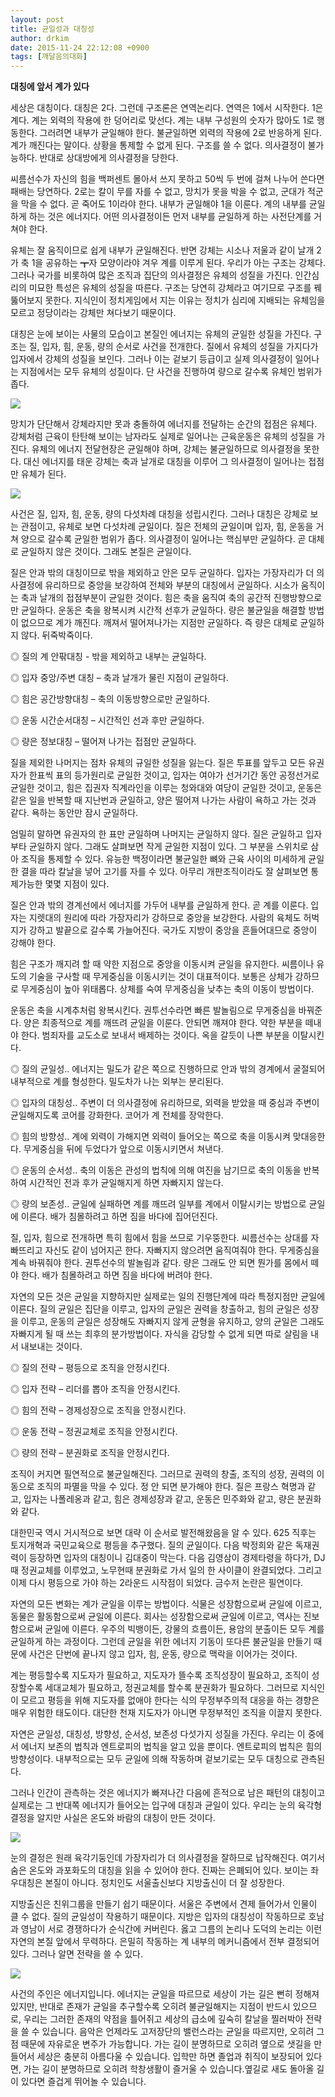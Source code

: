```yaml
---
layout: post
title: 균일성과 대칭성
author: drkim
date: 2015-11-24 22:12:08 +0900
tags: [깨달음의대화]
---
```

**대칭에 앞서 계가 있다**

  


세상은 대칭이다. 대칭은 2다. 그런데 구조론은 연역논리다. 연역은 1에서 시작한다. 1은 계다. 계는 외력의 작용에 한 덩어리로 맞선다. 계는 내부 구성원의 숫자가 많아도 1로 행동한다. 그러려면 내부가 균일해야 한다. 불균일하면 외력의 작용에 2로 반응하게 된다. 계가 깨진다는 말이다. 상황을 통제할 수 없게 된다. 구조를 쓸 수 없다. 의사결정이 불가능하다. 반대로 상대방에게 의사결정을 당한다. 

  


씨름선수가 자신의 힘을 백퍼센트 몰아서 쓰지 못하고 50씩 두 번에 걸쳐 나누어 쓴다면 패배는 당연하다. 2로는 칼이 무를 자를 수 없고, 망치가 못을 박을 수 없고, 군대가 적군을 막을 수 없다. 곧 죽어도 1이라야 한다. 내부가 균일해야 1을 이룬다. 계의 내부를 균일하게 하는 것은 에너지다. 어떤 의사결정이든 먼저 내부를 균일하게 하는 사전단계를 거쳐야 한다. 

  


유체는 잘 움직이므로 쉽게 내부가 균일해진다. 반면 강체는 시소나 저울과 같이 날개 2가 축 1을 공유하는 ┳자 모양이라야 겨우 계를 이루게 된다. 우리가 아는 구조는 강체다. 그러나 국가를 비롯하여 많은 조직과 집단의 의사결정은 유체의 성질을 가진다. 인간심리의 미묘한 특성은 유체의 성질을 따른다. 구조는 당연히 강체라고 여기므로 구조를 꿰뚫어보지 못한다. 지식인이 정치게임에서 지는 이유는 정치가 심리에 지배되는 유체임을 모르고 정당이라는 강체만 쳐다보기 때문이다. 

  


대칭은 눈에 보이는 사물의 모습이고 본질인 에너지는 유체의 균일한 성질을 가진다. 구조는 질, 입자, 힘, 운동, 량의 순서로 사건을 전개한다. 질에서 유체의 성질을 가지다가 입자에서 강체의 성질을 보인다. 그러나 이는 겉보기 등급이고 실제 의사결정이 일어나는 지점에서는 모두 유체의 성질이다. 단 사건을 진행하여 량으로 갈수록 유체인 범위가 좁다. 

  



![](/files/attach/images/198/716/641/74.jpg) 

  


망치가 단단해서 강체라지만 못과 충돌하여 에너지를 전달하는 순간의 접점은 유체다. 강체처럼 근육이 탄탄해 보이는 남자라도 실제로 일어나는 근육운동은 유체의 성질을 가진다. 유체의 에너지 전달현장은 균일해야 하며, 강체는 불균일하므로 의사결정을 못한다. 대신 에너지를 태운 강체는 축과 날개로 대칭을 이루어 그 의사결정이 일어나는 접점만 유체가 된다. 

  





![](/files/attach/images/198/716/641/4.jpg) 

  


사건은 질, 입자, 힘, 운동, 량의 다섯차례 대칭을 성립시킨다. 그러나 대칭은 강체로 보는 관점이고, 유체로 보면 다섯차례 균일이다. 질은 전체의 균일이며 입자, 힘, 운동을 거쳐 양으로 갈수록 균일한 범위가 좁다. 의사결정이 일어나는 핵심부만 균일하다. 곧 대체로 균일하지 않은 것이다. 그래도 본질은 균일이다.

  


질은 안과 밖의 대칭이므로 밖을 제외하고 안은 모두 균일하다. 입자는 가장자리가 더 의사결정에 유리하므로 중앙을 보강하여 전체와 부분의 대칭에서 균일하다. 시소가 움직이는 축과 날개의 접점부분이 균일한 것이다. 힘은 축을 움직여 축의 공간적 진행방향으로만 균일하다. 운동은 축을 왕복시켜 시간적 선후가 균일하다. 량은 불균일을 해결할 방법이 없으므로 계가 깨진다. 깨져서 떨어져나가는 지점만 균일하다. 즉 량은 대체로 균일하지 않다. 뒤죽박죽이다.

  


◎ 질의 계 안팎대칭 - 밖을 제외하고 내부는 균일하다.  
      
◎ 입자 중앙/주변 대칭 – 축과 날개가 물린 지점이 균일하다.   
      
◎ 힘은 공간방향대칭 – 축의 이동방향으로만 균일하다.  
      
◎ 운동 시간순서대칭 – 시간적인 선과 후만 균일하다.  
      
◎ 량은 정보대칭 – 떨어져 나가는 접점만 균일하다. 

  


질을 제외한 나머지는 점차 유체의 규일한 성질을 잃는다. 질은 투표를 앞두고 모든 유권자가 한표씩 표의 등가원리로 균일한 것이고, 입자는 여야가 선거기간 동안 공정선거로 균일한 것이고, 힘은 집권자 직계라인을 이루는 청와대와 여당이 균일한 것이고, 운동은 같은 일을 반복할 때 지난번과 균일하고, 양은 떨어져 나가는 사람이 욕하고 가는 것과 같다. 욕하는 동안만 잠시 균일하다. 

  


엄밀히 말하면 유권자의 한 표만 균일하며 나머지는 균일하지 않다. 질은 균일하고 입자부타 균일하지 않다. 그래도 살펴보면 작게 균일한 지점이 있다. 그 부분을 스위치로 삼아 조직을 통제할 수 있다. 유능한 백정이라면 불균일한 뼈와 근육 사이의 미세하게 균일한 결을 따라 칼날을 넣어 고기를 자를 수 있다. 아무리 개판조직이라도 잘 살펴보면 통제가능한 몇몇 지점이 있다. 

  


질은 안과 밖의 경계선에서 에너지를 가두어 내부를 균일하게 한다. 곧 계를 이룬다. 입자는 지렛대의 원리에 따라 가장자리가 강하므로 중앙을 보강한다. 사람의 육체도 허벅지가 강하고 발끝으로 갈수록 가늘어진다. 국가도 지방이 중앙을 흔들어대므로 중앙이 강해야 한다. 

  


힘은 구조가 깨지려 할 때 약한 지점으로 중앙을 이동시켜 균일을 유지한다. 씨름이나 유도의 기술을 구사할 때 무게중심을 이동시키는 것이 대표적이다. 보통은 상체가 강하므로 무게중심이 높아 위태롭다. 상체를 숙여 무게중심을 낮추는 축의 이동이 방법이다. 

  


운동은 축을 시계추처럼 왕복시킨다. 권투선수라면 빠른 발놀림으로 무게중심을 바꿔준다. 양은 최종적으로 계를 깨뜨려 균일을 이룬다. 안되면 깨져야 한다. 약한 부분을 떼내야 한다. 범죄자를 교도소로 보내서 배제하는 것이다. 옥을 갈듯이 나쁜 부분을 이탈시킨다. 

  


◎ 질의 균일성.. 에너지는 밀도가 같은 쪽으로 진행하므로 안과 밖의 경계에서 굴절되어 내부적으로 계를 형성한다. 밀도차가 나는 외부는 분리된다. 

  


◎ 입자의 대칭성.. 주변이 더 의사결정에 유리하므로, 외력을 받았을 때 중심과 주변이 균일해지도록 코어를 강화한다. 코어가 계 전체를 장악한다. 

  


◎ 힘의 방향성.. 계에 외력이 가해지면 외력이 들어오는 쪽으로 축을 이동시켜 맞대응한다. 무게중심을 뒤에 두었다가 앞으로 이동시키면서 쳐낸다. 

  


◎ 운동의 순서성.. 축의 이동은 관성의 법칙에 의해 여진을 남기므로 축의 이동을 반복하여 시간적인 전과 후가 균일해지게 하면 자빠지지 않는다. 

  


◎ 량의 보존성.. 균일에 실패하면 계를 깨뜨려 일부를 계에서 이탈시키는 방법으로 균일에 이른다. 배가 침몰하려고 하면 짐을 바다에 집어던진다. 

  


질, 입자, 힘으로 전개하면 특히 힘에서 힘을 쓰므로 기우뚱한다. 씨름선수는 상대를 자빠뜨리고 자신도 같이 넘어지곤 한다. 자빠지지 않으려면 움직여줘야 한다. 무게중심을 계속 바꿔줘야 한다. 권투선수의 발놀림과 같다. 량은 그래도 안 되면 뭔가를 몸에서 떼야 한다. 배가 침몰하려고 하면 짐을 바다에 버려야 한다. 

  


자연의 모든 것은 균일을 지향하지만 실제로는 일의 진행단계에 따라 특정지점만 균일에 이른다. 질의 균일은 집단을 이루고, 입자의 균일은 권력을 창출하고, 힘의 균일은 성장을 이루고, 운동의 균일은 성장해도 자빠지지 않게 균형을 유지하고, 양의 균일은 그래도 자빠지게 될 때 쓰는 최후의 분가방법이다. 자식을 감당할 수 없게 되면 따로 살림을 내서 내보내는 것이다. 

  


◎ 질의 전략 – 평등으로 조직을 안정시킨다.  
      
◎ 입자 전략 – 리더를 뽑아 조직을 안정시킨다.  
      
◎ 힘의 전략 – 경제성장으로 조직을 안정시킨다.  
      
◎ 운동 전략 – 정권교체로 조직을 안정시킨다.  
      
◎ 량의 전략 – 분권화로 조직을 안정시킨다.

  


조직이 커지면 필연적으로 불균일해진다. 그러므로 권력의 창출, 조직의 성장, 권력의 이동으로 조직의 파멸을 막을 수 있다. 정 안 되면 분가해야 한다. 질은 프랑스 혁명과 같고, 입자는 나폴레옹과 같고, 힘은 경제성장과 같고, 운동은 민주화와 같고, 량은 분권화와 같다. 

  


대한민국 역시 거시적으로 보면 대략 이 순서로 발전해왔음을 알 수 있다. 625 직후는 토지개혁과 국민교육으로 평등을 추구했다. 질의 균일이다. 다음 박정희와 같은 독재권력이 등장하면 입자의 대칭이니 김대중이 막는다. 다음 김영삼이 경제타령을 하다가, DJ 때 정권교체를 이루었고, 노무현때 분권화로 가서 일의 한 사이클이 완결되었다. 그리고 이제 다시 평등으로 가야 하는 2라운드 시작점이 되었다. 금수저 논란은 필연이다. 

  


자연의 모든 변화는 계가 균일을 이루는 방법이다. 식물은 성장함으로써 균일에 이르고, 동물은 활동함으로써 균일에 이른다. 회사는 성장함으로써 균일에 이르고, 역사는 진보함으로써 균일에 이른다. 우주의 빅뱅이든, 강물의 흐름이든, 용암의 분출이든 모두 계를 균일하게 하는 과정이다. 그런데 균일을 위한 에너지 기동이 또다른 불균일을 만들기 때문에 사건은 단번에 끝나지 않고 입자, 힘, 운동, 량으로 맥락을 이어가는 것이다. 

  


계는 평등할수록 지도자가 필요하고, 지도자가 뜰수록 조직성장이 필요하고, 조직이 성장할수록 세대교체가 필요하고, 정권교체를 할수록 분권화가 필요하다. 그러므로 지식인이 모르고 평등을 위해 지도자를 없애야 한다는 식의 무정부주의적 대응을 하는 경향은 매우 위험한 태도이다. 대단한 천재 지도자가 아니면 무정부적인 조직을 이끌지 못한다.

  


자연은 균일성, 대칭성, 방향성, 순서성, 보존성 다섯가지 성질을 가진다. 우리는 이 중에서 에너지 보존의 법칙과 엔트로피의 법칙을 알고 있을 뿐이다. 엔트로피의 법칙은 힘의 방향성이다. 내부적으로는 모두 균일에 의해 작동하며 겉보기로는 모두 대칭으로 관측된다. 

  


그러나 인간이 관측하는 것은 에너지가 빠져나간 다음에 흔적으로 남은 패턴의 대칭이고 실제로는 그 반대쪽 에너지가 들어오는 입구에 대칭과 균일이 있다. 우리는 눈의 육각형 결정을 알지만 사실은 온도와 바람의 대칭이 만든 것이다. 

  




![](/files/attach/images/198/716/641/75.jpg) 

  


눈의 결정은 원래 육각기둥인데 가장자리가 더 의사결정을 잘하므로 납작해진다. 여기서 숨은 온도와 과포화도의 대칭을 읽을 수 있어야 한다. 진짜는 은폐되어 있다. 보이는 좌우대칭은 본질이 아니다. 정치인도 서울출신보다 지방출신이 더 잘 성장한다. 

  


지방출신은 친위그룹을 만들기 쉽기 때문이다. 서울은 주변에서 견제 들어가서 인물이 클 수 없다. 질의 균일성이 작용하기 때문이다. 지방은 입자의 대칭성이 작동하므로 호남과 영남이 서로 경쟁하다가 순식간에 커버린다. 옳고 그름의 논리나 도덕의 논리는 이런 자연의 본질 앞에서 무력하다. 은밀히 작동하는 계 내부의 메커니즘에서 전부 결정되어 있다. 그러나 알면 전략을 쓸 수 있다. 

  


  



 
![](/files/attach/images/198/716/641/DSC01488.JPG) 

  


사건의 주인은 에너지입니다. 에너지는 균일을 따르므로 세상이 가는 길은 뻔히 정해져 있지만, 반대로 존재가 균일을 추구할수록 오히려 불균일해지는 지점이 반드시 있으므로, 우리는 그러한 존재의 약점을 틀어쥐고 세상의 급소에 깊숙히 칼날을 찔러박아 전략을 쓸 수 있습니다. 음악은 언제라도 고저장단의 밸런스라는 균일을 따르지만, 오히려 그 점 때문에 자유로운 변주가 가능합니다. 가는 길이 분명하므로 오히려 옆으로 샛길을 만들어서 세상은 충분히 아름다울 수 있습니다. 입학만 하면 졸업과 취직이 보장되어 있다면, 가는 길이 분명하므로 오히려 학창생활이 즐거울 수 있습니다.옆길로 새도 돌아올 길이 있다면 즐겁게 뛰어놀 수 있습니다.